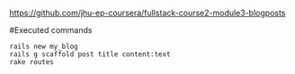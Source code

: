 https://github.com/jhu-ep-coursera/fullstack-course2-module3-blogposts

#Executed commands
```
rails new my_blog
rails g scaffold post title content:text
rake routes
 
```
